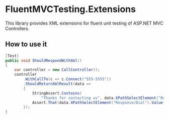 # FluentMVCTesting.Extensions

This library provides XML extensions for fluent unit testing of ASP.NET MVC Controllers.

## How to use it

```csharp
[Test]
public void ShouldRespondWithXml()
{
    var controller = new CallController();
    controller
        .WithCallTo(c => c.Connect("555-5555"))
        .ShouldReturnXmlResult(data =>
        {
            StringAssert.Contains(
                "Thanks for contacting us", data.XPathSelectElement("Response/Say").Value);
            Assert.That(data.XPathSelectElement("Response/Dial").Value, Is.EqualTo("555-5555"));
        });
}
```
